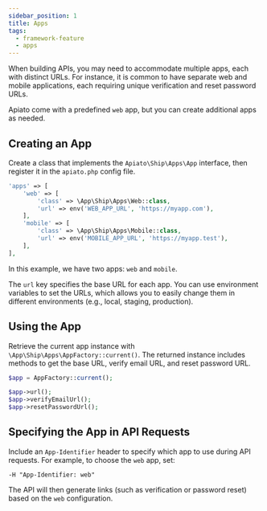 ```yaml
---
sidebar_position: 1
title: Apps
tags:
  - framework-feature
  - apps
---
```


When building APIs, you may need to accommodate multiple apps, each with distinct URLs. For instance, it is common to have separate web and mobile applications, each requiring unique verification and reset password URLs.

Apiato come with a predefined `web` app, but you can create additional apps as needed.

## Creating an App

Create a class that implements the `Apiato\Ship\Apps\App` interface, then register it in the `apiato.php` config file.

```php
'apps' => [
    'web' => [
        'class' => \App\Ship\Apps\Web::class,
        'url' => env('WEB_APP_URL', 'https://myapp.com'),
    ],
    'mobile' => [
        'class' => \App\Ship\Apps\Mobile::class,
        'url' => env('MOBILE_APP_URL', 'https://myapp.test'),
    ],
],
```

In this example, we have two apps: `web` and `mobile`.

The `url` key specifies the base URL for each app. You can use environment variables to set the URLs, which allows you to easily change them in different environments (e.g., local, staging, production).

## Using the App
Retrieve the current app instance with `\App\Ship\Apps\AppFactory::current()`. The returned instance includes methods to get the base URL, verify email URL, and reset password URL.

```php
$app = AppFactory::current();

$app->url();
$app->verifyEmailUrl();
$app->resetPasswordUrl();
```

## Specifying the App in API Requests

Include an `App-Identifier` header to specify which app to use during API requests. For example, to choose the `web` app, set:
```
-H "App-Identifier: web"
```
The API will then generate links (such as verification or password reset) based on the `web` configuration.
